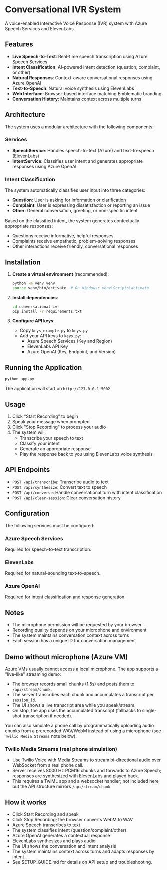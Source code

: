 # Conversational IVR System

A voice-enabled Interactive Voice Response (IVR) system with Azure Speech Services and ElevenLabs.

## Features

- **Live Speech-to-Text**: Real-time speech transcription using Azure Speech Services
- **Intent Classification**: AI-powered intent detection (question, complaint, or other)
- **Natural Responses**: Context-aware conversational responses using Azure OpenAI
- **Text-to-Speech**: Natural voice synthesis using ElevenLabs
- **Web Interface**: Browser-based interface matching Emblematic branding
- **Conversation History**: Maintains context across multiple turns

## Architecture

The system uses a modular architecture with the following components:

### Services

- **SpeechService**: Handles speech-to-text (Azure) and text-to-speech (ElevenLabs)
- **IntentService**: Classifies user intent and generates appropriate responses using Azure OpenAI

### Intent Classification

The system automatically classifies user input into three categories:
- **Question**: User is asking for information or clarification
- **Complaint**: User is expressing dissatisfaction or reporting an issue
- **Other**: General conversation, greeting, or non-specific intent

Based on the classified intent, the system generates contextually appropriate responses:
- Questions receive informative, helpful responses
- Complaints receive empathetic, problem-solving responses
- Other interactions receive friendly, conversational responses

## Installation

1. **Create a virtual environment** (recommended):
   ```bash
   python -m venv venv
   source venv/bin/activate  # On Windows: venv\Scripts\activate
   ```

2. **Install dependencies**:
   ```bash
   cd conversational-ivr
   pip install -r requirements.txt
   ```

3. **Configure API keys**:
   - Copy `keys_example.py` to `keys.py`
   - Add your API keys to `keys.py`:
     - Azure Speech Services (Key and Region)
     - ElevenLabs API Key
     - Azure OpenAI (Key, Endpoint, and Version)

## Running the Application

```bash
python app.py
```

The application will start on `http://127.0.0.1:5002`

## Usage

1. Click "Start Recording" to begin
2. Speak your message when prompted
3. Click "Stop Recording" to process your audio
4. The system will:
   - Transcribe your speech to text
   - Classify your intent
   - Generate an appropriate response
   - Play the response back to you using ElevenLabs voice synthesis

## API Endpoints

- `POST /api/transcribe`: Transcribe audio to text
- `POST /api/synthesize`: Convert text to speech
- `POST /api/converse`: Handle conversational turn with intent classification
- `POST /api/clear-session`: Clear conversation history

## Configuration

The following services must be configured:

### Azure Speech Services
Required for speech-to-text transcription.

### ElevenLabs
Required for natural-sounding text-to-speech.

### Azure OpenAI
Required for intent classification and response generation.

## Notes

- The microphone permission will be requested by your browser
- Recording quality depends on your microphone and environment
- The system maintains conversation context across turns
- Each session has a unique ID for conversation management

 ## Demo without microphone (Azure VM)
 
 Azure VMs usually cannot access a local microphone. The app supports a "live-like" streaming demo:
 
 - The browser records small chunks (1.5s) and posts them to `/api/stream/chunk`.
 - The server transcribes each chunk and accumulates a transcript per `session_id`.
 - The UI shows a live transcript area while you speak/stream.
 - On stop, the app uses the accumulated transcript (fallbacks to single-shot transcription if needed).
 
 You can also simulate a phone call by programmatically uploading audio chunks from a prerecorded WAV/WebM instead of using a microphone (see `Twilio Media Streams` note below).
 
 ### Twilio Media Streams (real phone simulation)
 - Use Twilio Voice with Media Streams to stream bi-directional audio over WebSocket from a real phone call.
 - Server receives 8000 Hz PCM16 chunks and forwards to Azure Speech; responses are synthesized with ElevenLabs and played back.
 - This requires a TwiML app and a websocket handler; not included here but the API structure mirrors `/api/stream/chunk`.

## How it works
- Click Start Recording and speak
- Click Stop Recording; the browser converts WebM to WAV
- Azure Speech transcribes to text
- The system classifies intent (question/complaint/other)
- Azure OpenAI generates a contextual response
- ElevenLabs synthesizes and plays audio
- The UI shows the conversation and intent analysis
- The system maintains context across turns and adapts responses by intent.
- See SETUP_GUIDE.md for details on API setup and troubleshooting.